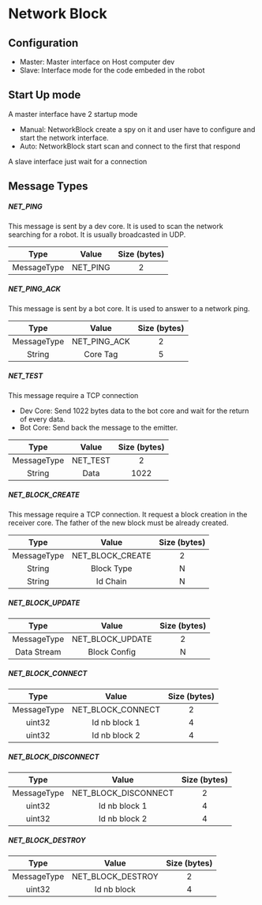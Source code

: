 Network Block
=============

## Configuration

- Master: Master interface on Host computer dev
- Slave: Interface mode for the code embeded in the robot

## Start Up mode

A master interface have 2 startup mode

- Manual: NetworkBlock create a spy on it and user have to configure and start the network interface.
- Auto: NetworkBlock start scan and connect to the first that respond

A slave interface just wait for a connection

## Message Types

##### NET_PING

This message is sent by a dev core. It is used to scan the network searching for a robot. It is usually broadcasted in UDP.

|     Type    |   Value  | Size (bytes) |
|:-----------:|:--------:|:------------:|
| MessageType | NET_PING |       2      |

##### NET_PING_ACK

This message is sent by a bot core. It is used to answer to a network ping.

|     Type    |     Value    | Size (bytes) |
|:-----------:|:------------:|:------------:|
| MessageType | NET_PING_ACK |       2      |
|    String   |   Core Tag   |       5      |

##### NET_TEST

This message require a TCP connection

- Dev Core: Send 1022 bytes data to the bot core and wait for the return of every data.
- Bot Core: Send back the message to the emitter.

|     Type    |     Value    | Size (bytes) |
|:-----------:|:------------:|:------------:|
| MessageType |   NET_TEST   |       2      |
|    String   |     Data     |     1022     |

##### NET_BLOCK_CREATE

This message require a TCP connection. It request a block creation in the receiver core. The father of the new block must be already created.

|     Type    |     Value    | Size (bytes) |
|:-----------:|:------------:|:------------:|
| MessageType |   NET_BLOCK_CREATE   |       2      |
|    String   |     Block Type   |     N     |
|    String   |     Id Chain     |     N     |

##### NET_BLOCK_UPDATE

|     Type    |     Value    | Size (bytes) |
|:-----------:|:------------:|:------------:|
| MessageType |   NET_BLOCK_UPDATE   |       2      |
| Data Stream | Block Config  |     N     |

##### NET_BLOCK_CONNECT

|     Type    |     Value    | Size (bytes) |
|:-----------:|:------------:|:------------:|
| MessageType |   NET_BLOCK_CONNECT   |       2      |
| uint32 | Id nb block 1  |     4    |
| uint32 | Id nb block 2  |     4    |

##### NET_BLOCK_DISCONNECT

|     Type    |     Value    | Size (bytes) |
|:-----------:|:------------:|:------------:|
| MessageType |   NET_BLOCK_DISCONNECT   |       2      |
| uint32 | Id nb block 1  |     4    |
| uint32 | Id nb block 2  |     4    |

##### NET_BLOCK_DESTROY

|     Type    |     Value    | Size (bytes) |
|:-----------:|:------------:|:------------:|
| MessageType |   NET_BLOCK_DESTROY   |       2      |
| uint32 | Id nb block  |     4    |


